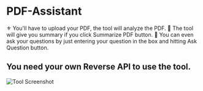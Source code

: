 # PDF-Assistant
⚜️ You'll have to upload your PDF, the tool will analyze the PDF.
🎈 The tool will give you summary if you click Summarize PDF button.
🔮 You can even ask your questions by just entering your question in the box and hitting Ask Question button.

## You need your own Reverse API to use the tool.

![Tool Screenshot](https://envs.sh/qhb.jpg)
